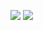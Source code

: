 ![]("733-7336229_make-jupyter-notebooks-easy-to-blog-in-wordpress.png")
![]("733-7336229_make-jupyter-notebooks-easy-to-blog-in-wordpress.png")
